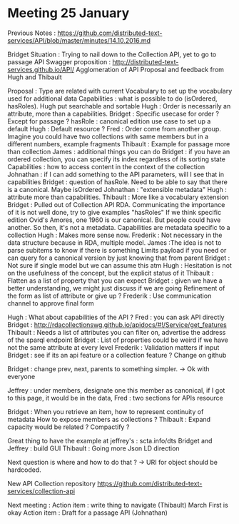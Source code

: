 Meeting 25 January
===

Previous Notes : https://github.com/distributed-text-services/API/blob/master/minutes/14.10.2016.md


Bridget
Situation : Trying to nail down to the Collection API, yet to go to passage API
Swagger proposition : http://distributed-text-services.github.io/API/
Agglomeration of API Proposal and feedback from Hugh and Thibault

Proposal :
    Type are related with current 
    Vocabulary to set up the vocabulary used for additional data
    Capabilities : what is possible to do (isOrdered, hasRoles). Hugh put searchable and sortable
    Hugh : Order is necessarily an attribute, more than a capabilities.
          Bridget : Specific usecase for order ? Except for passage ?
          hasRole : canonical edition use case to set up a default
   Hugh : Default resource ?
   Fred : Order come from another group. Imagine you could have two collections with same members but in a different numbers, example fragments
   Thibault : Example for passage more than collection
   James : additional things you can do
   Bridget : if you have an ordered collection, you can specify its index regardless of its sorting state
Capabilities : how to access content in the context of the collection
   Johnathan : if I can add something to the API parameters, will I see that in capabilities
   Bridget : question of hasRole. Need to be able to say that there is a canonical. Maybe isOrdered
   Johnathan : "extensible metadata"
   Hugh : attribute more than capabilities.
   Thibault : More like a vocabulary extension
   Bridget : Pulled out of Collection API RDA. Communicating the importance of it is not well done, try to give examples "hasRoles"
If we think specific edition Ovid's Amores, one 1960 is our canonical. But people could have another. So then, it's not a metadata.
Capabilities are metadata specific to a collection
   Hugh : Makes more sense now.
   Frederik : Not necessary in the data structure because in RDA, multiple model. 
   James :The idea is not to parse subitems to know if there is something
Limits payload if you need or can query for a canonical version by just knowing that from parent
        Bridget : Not sure if single model but we can assume this atm
        Hugh : Hesitation is not on the usefulness of the concept, but the explicit status of it
        Thibault : Flatten as a list of property that you can expect
        Bridget : given we have a better understanding, we might just discuss if we are going
        Refinement of the form as list of attribute or give up ?
  Frederik : Use communication channel to approve final form

Hugh : What about capabilities of the API ?
Fred : you can ask API directly
Bridget : http://rdacollectionswg.github.io/apidocs/#!/Service/get_features 
Thibault : Needs a list of attributes you can filter on, advertise the address of the sparql endpoint
Bridget : List of properties could be weird if we have not the same attribute at every level
Frederik : Validation matters if input
Bridget : see if its an api feature or a collection feature ?
Change on github

Bridget : change prev, next, parents to something simpler. 
-> Ok with everyone

Jeffrey : under members, designate one this member as canonical, if I got to this page, it would be in the data, 
Fred : two sections for APIs resource

Bridget : When you retrieve an item, how to represent continuity of metadata
How to expose members as collections ?
Thibault : Expand capacity would be related ? Compactify ?

Great thing to have the example at jeffrey's : scta.info/dts
Bridget and Jeffrey : build GUI
Thibault : Going more Json LD direction

Next question is where and how to do that ?
-> URI for object should be hardcoded.


New API Collection repository
https://github.com/distributed-text-services/collection-api

Next meeting :
     Action item : write thing to navigate (Thibault)
     March First is okay
     Action item : Draft for a passage API (Johnathan)
